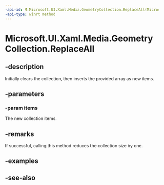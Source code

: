 ```yaml
---
-api-id: M:Microsoft.UI.Xaml.Media.GeometryCollection.ReplaceAll(Microsoft.UI.Xaml.Media.Geometry[])
-api-type: winrt method
---
```


<!-- Method syntax
public void ReplaceAll(Windows.UI.Xaml.Media.Geometry[] items)
-->

# Microsoft.UI.Xaml.Media.GeometryCollection.ReplaceAll

## -description
Initially clears the collection, then inserts the provided array as new items.

## -parameters
### -param items
The new collection items.

## -remarks
If successful, calling this method reduces the collection size by one.

## -examples

## -see-also
